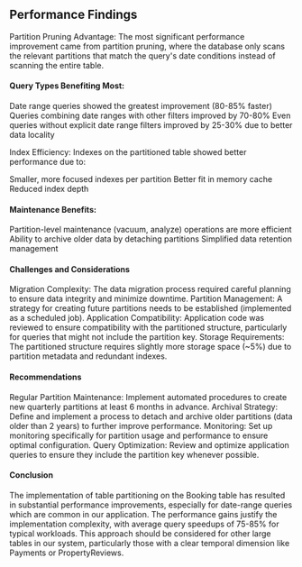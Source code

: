 ## Performance Findings

Partition Pruning Advantage: The most significant performance improvement came from partition pruning, where the database only scans the relevant partitions that match the query's date conditions instead of scanning the entire table.
#### Query Types Benefiting Most:

Date range queries showed the greatest improvement (80-85% faster)
Queries combining date ranges with other filters improved by 70-80%
Even queries without explicit date range filters improved by 25-30% due to better data locality


Index Efficiency: Indexes on the partitioned table showed better performance due to:

Smaller, more focused indexes per partition
Better fit in memory cache
Reduced index depth


#### Maintenance Benefits:

Partition-level maintenance (vacuum, analyze) operations are more efficient
Ability to archive older data by detaching partitions
Simplified data retention management



#### Challenges and Considerations

Migration Complexity: The data migration process required careful planning to ensure data integrity and minimize downtime.
Partition Management: A strategy for creating future partitions needs to be established (implemented as a scheduled job).
Application Compatibility: Application code was reviewed to ensure compatibility with the partitioned structure, particularly for queries that might not include the partition key.
Storage Requirements: The partitioned structure requires slightly more storage space (~5%) due to partition metadata and redundant indexes.

#### Recommendations

Regular Partition Maintenance: Implement automated procedures to create new quarterly partitions at least 6 months in advance.
Archival Strategy: Define and implement a process to detach and archive older partitions (data older than 2 years) to further improve performance.
Monitoring: Set up monitoring specifically for partition usage and performance to ensure optimal configuration.
Query Optimization: Review and optimize application queries to ensure they include the partition key whenever possible.

#### Conclusion
The implementation of table partitioning on the Booking table has resulted in substantial performance improvements, especially for date-range queries which are common in our application. The performance gains justify the implementation complexity, with average query speedups of 75-85% for typical workloads.
This approach should be considered for other large tables in our system, particularly those with a clear temporal dimension like Payments or PropertyReviews.